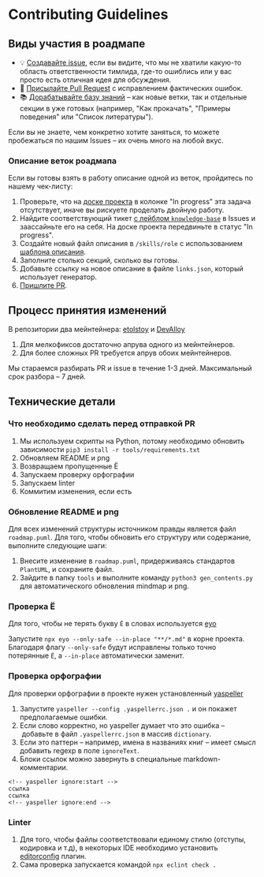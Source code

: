 # Contributing Guidelines

## Виды участия в роадмапе
- 💡 [Создавайте issue](https://github.com/tlbootcamp/tlroadmap/issues/new), если вы видите, что мы не хватили какую-то область ответственности тимлида, где-то ошиблись или у вас просто есть отличная идея для обсуждения.
- 🚫 [Присылайте Pull Request](https://github.com/tlbootcamp/tlroadmap/compare) с исправлением фактических ошибок.
- 📚 [Дорабатывайте базу знаний](https://github.com/tlbootcamp/tlroadmap/issues?q=is%3Aissue+is%3Aopen+label%3Aknowledge-base) – как новые ветки, так и отдельные секции в уже готовых (например, "Как прокачать", "Примеры поведения" или "Список литературы").

Если вы не знаете, чем конкретно хотите заняться, то можете пробежаться по нашим Issues – их очень много на любой вкус.

### Описание веток роадмапа
Если вы готовы взять в работу описание одной из веток, пройдитесь по нашему чек-листу:
1. Проверьте, что на [доске проекта](https://github.com/tlbootcamp/tlroadmap/projects/1) в колонке "In progress" эта задача отсутствует, иначе вы рискуете проделать двойную работу.
2. Найдите соответствующий тикет [с лейблом `knowledge-base`](https://github.com/tlbootcamp/tlroadmap/issues?q=is%3Aissue+is%3Aopen+label%3Aknowledge-base) в Issues и заассайньте его на себя. На доске проекта передвиньте в статус "In progress".
3. Создайте новый файл описания в `/skills/role` с использованием [шаблона описания](https://github.com/tlbootcamp/tlroadmap/blob/master/skills/template.md).
4. Заполните столько секций, сколько вы готовы.
5. Добавьте ссылку на новое описание в файле `links.json`, который использует генератор.
6. [Пришлите PR](https://github.com/tlbootcamp/tlroadmap/compare).

## Процесс принятия изменений
В репозитории два мейнтейнера: [etolstoy](https://github.com/etolstoy) и [DevAlloy](https://github.com/DevAlloy)

1. Для мелкофиксов достаточно апрува одного из мейнтейнеров.
2. Для более сложных PR требуется апрув обоих мейнтейнеров.

Мы стараемся разбирать PR и issue в течение 1-3 дней. Максимальный срок разбора – 7 дней.

## Технические детали
### Что необходимо сделать перед отправкой PR
1. Мы используем скрипты на Python, потому необходимо обновить зависимости `pip3 install -r tools/requirements.txt`
1. Обновляем README и png
1. Возвращаем пропущенные Ё
1. Запускаем проверку орфографии
1. Запускаем linter
1. Коммитим изменения, если есть

### Обновление README и png
Для всех изменений структуры источником правды является файл `roadmap.puml`. Для того, чтобы обновить его структуру или содержание, выполните следующие шаги:
1. Внесите изменение в `roadmap.puml`, придерживаясь стандартов `PlantUML`, и сохраните файл.
2. Зайдите в папку `tools` и выполните команду `python3 gen_contents.py` для автоматического обновления mindmap и png.

### Проверка Ё
Для того, чтобы не терять букву `Ё` в словах используется [eyo](https://www.npmjs.com/package/eyo)

Запустите `npx eyo --only-safe --in-place "**/*.md"` в корне проекта. Благодаря флагу `--only-safe` будут исправлены только точно потерянные `Ё`, а `--in-place` автоматически заменит.

### Проверка орфографии
Для проверки орфографии в проекте нужен установленный [yaspeller](https://github.com/hcodes/yaspeller)

1. Запустите `yaspeller --config .yaspellerrc.json .` и он покажет предполагаемые ошибки.
2. Если слово корректно, но yaspeller думает что это ошибка – добавьте в файл `.yaspellerrc.json` в массив `dictionary`.
3. Если это паттерн – например, имена в названиях книг – имеет смысл добавить regexp в поле `ignoreText`.
4. Блоки ссылок можно завернуть в специальные markdown-комментарии.
```
<!-- yaspeller ignore:start -->
ссылка
ссылка
<!-- yaspeller ignore:end -->
```

### Linter
1. Для того, чтобы файлы соответствовали единому стилю (отступы, кодировка и т.д), в некоторых IDE необходимо установить [editorconfig](https://editorconfig.org/) плагин.
2. Сама проверка запускается командой `npx eclint check .`
